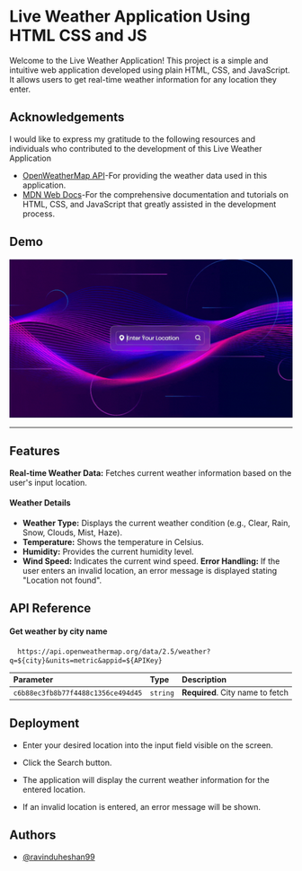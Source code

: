 
# Live Weather Application Using HTML CSS and JS

Welcome to the Live Weather Application! This project is a simple and intuitive web application developed using plain HTML, CSS, and JavaScript. It allows users to get real-time weather information for any location they enter.


## Acknowledgements
I would like to express my gratitude to the following resources and individuals who contributed to the development of this Live Weather Application
 - [OpenWeatherMap API](https://openweathermap.org/current)-For providing the weather data used in this application.
 - [MDN Web Docs](https://developer.mozilla.org/en-US/)-For the comprehensive documentation and tutorials on HTML, CSS, and JavaScript that greatly assisted in the development process.

## Demo
![demo](https://github.com/ravinduheshan99/Weather-Application/blob/main/assets/videos/demo.gif)

---

## Features

**Real-time Weather Data:** Fetches current weather information based on the user's input location.

#### Weather Details
- **Weather Type:** Displays the current weather condition (e.g., Clear, Rain, Snow, Clouds, Mist, Haze).
- **Temperature:** Shows the temperature in Celsius.
- **Humidity:** Provides the current humidity level.
- **Wind Speed:** Indicates the current wind speed.
**Error Handling:** If the user enters an invalid location, an error message is displayed stating "Location not found".


## API Reference

#### Get weather by city name

```http
  https://api.openweathermap.org/data/2.5/weather?q=${city}&units=metric&appid=${APIKey}
```

| Parameter | Type     | Description                |
| :-------- | :------- | :------------------------- |
| `c6b88ec3fb8b77f4488c1356ce494d45` | `string` | **Required**. City name to fetch |


## Deployment

- Enter your desired location into the input field visible on the screen.

- Click the Search button.

- The application will display the current weather information for the entered location.

- If an invalid location is entered, an error message will be shown.


## Authors

- [@ravinduheshan99](https://github.com/ravinduheshan99)

